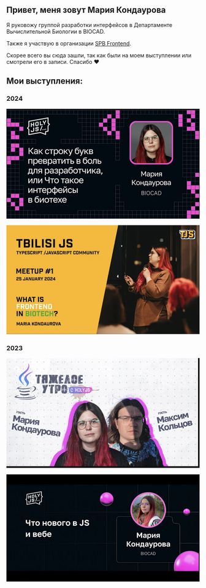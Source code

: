 ## Привет, меня зовут Мария Кондаурова

Я руковожу группой разработки интерфейсов в Департаменте Вычислительной Биологии в BIOCAD. 

Также я участвую в организации [SPB Frontend](https://spb-frontend.ru/).

Скорее всего вы сюда зашли, так как были на моем выступлении или смотрели его в записи. Спасибо ❤️

## Мои выступления: 

### 2024
[![HolyJS — Как строку букв превратить в боль для разработчика, или Интерфейсы в биотехе](./assets/img/4.png)](https://youtu.be/ozHEtI1qrX4?si=ONkb-zSLzp8OChIz)

[![Tbilisi JS #1 — What is frontend in biotech? ](./assets/img/3.png)](https://youtu.be/CKe7MQg8Mrc?si=qOcn0EA3dX-3Q2cn)

### 2023

[![Тяжелое утро с HolyJS #43: биотех](./assets/img/2.png)](https://www.youtube.com/live/JVBZj620DR0?si=O_ylaWWPFH6GiZca)

[![HolyJS — Что нового в JS и вебе](./assets/img/1.png)](https://youtu.be/_RlnVSdjVLA?si=OvQDQo2dqod0CbYH)
